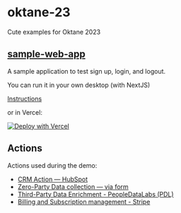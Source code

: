# oktane-23
Cute examples for Oktane 2023


## [sample-web-app](sample-web-app/)

A sample application to test sign up, login, and logout.

You can run it in your own desktop (with NextJS)

[Instructions](sample-web-app/README.md)

or in Vercel:

[![Deploy with Vercel](https://vercel.com/button)](https://vercel.com/new/clone?repository-url=https%3A%2F%2Fgithub.com%2Fsudobinbash%2Foktane-23%2Ftree%2Fmain%2Fsample-web-app&env=AUTH0_SCOPE,AUTH0_CLIENT_ID,AUTH0_CLIENT_SECRET,AUTH0_ISSUER_BASE_URL,AUTH0_SECRET,AUTH0_BASE_URL&envDescription=For%20values%2C%20visit&envLink=https%3A%2F%2Fgithub.com%2Fsudobinbash%2Foktane-23%2Ftree%2Fmain%2Fsample-web-app%23configure-credentials)


## Actions 

Actions used during the demo:

- [CRM Action — HubSpot](actions/hubspot/)
- [Zero-Party Data collection — via form](actions/zero-party-data/)
- [Third-Party Data Enrichment - PeopleDataLabs (PDL)](actions/people-data-labs/)
- [Billing and Subscription management - Stripe](actions/stripe-billing-subscription/)
